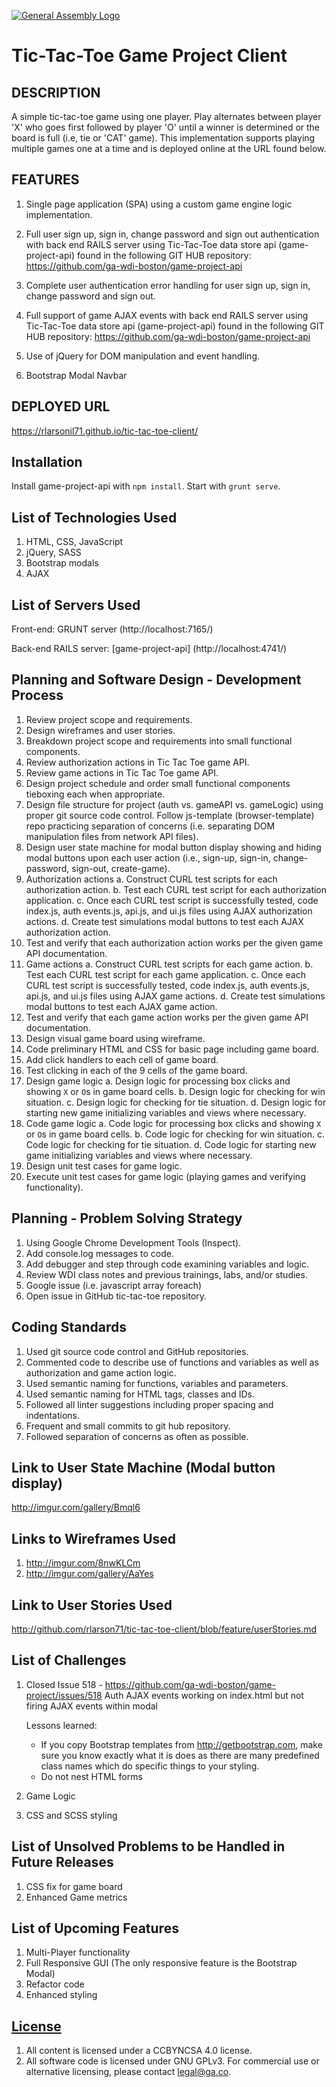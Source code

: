 [![General Assembly Logo](https://camo.githubusercontent.com/1a91b05b8f4d44b5bbfb83abac2b0996d8e26c92/687474703a2f2f692e696d6775722e636f6d2f6b6538555354712e706e67)](https://generalassemb.ly/education/web-development-immersive)

# Tic-Tac-Toe Game Project Client

## DESCRIPTION

A simple tic-tac-toe game using one player.  Play alternates between player 'X'
who goes first followed by player 'O' until a winner is determined or the board
is full (i.e, tie or 'CAT' game).  This implementation supports playing multiple
games one at a time and is deployed online at the URL found below.

## FEATURES

1. Single page application (SPA) using a custom game engine logic implementation.

2. Full user sign up, sign in, change password and sign out authentication
     with back end RAILS server using Tic-Tac-Toe data store api
     (game-project-api) found in the following GIT HUB repository:
        https://github.com/ga-wdi-boston/game-project-api

3.  Complete user authentication error handling for user sign up, sign in,
     change password and sign out.

4.  Full support of game AJAX events with back end RAILS server using
     Tic-Tac-Toe data store api (game-project-api) found in the following
     GIT HUB repository:
        https://github.com/ga-wdi-boston/game-project-api

5.  Use of jQuery for DOM manipulation and event handling.

6.  Bootstrap Modal Navbar


## DEPLOYED URL

https://rlarsonil71.github.io/tic-tac-toe-client/

## Installation

Install game-project-api with `npm install`.
Start with `grunt serve`.

## List of Technologies Used

1.  HTML, CSS, JavaScript
2.  jQuery, SASS
3.  Bootstrap modals
4.  AJAX

## List of Servers Used

Front-end:
  GRUNT server (http://localhost:7165/)

Back-end RAILS server:
  [game-project-api]  (http://localhost:4741/)

## Planning and Software Design - Development Process

1.  Review project scope and requirements.
2.  Design wireframes and user stories.
3.  Breakdown project scope and requirements into small functional components.
4.  Review authorization actions in Tic Tac Toe game API.
5.  Review game actions in Tic Tac Toe game API.
6.  Design project schedule and order small functional components tieboxing each
     when appropriate.
7.  Design file structure for project (auth vs. gameAPI vs. gameLogic) using
     proper git source code control.  Follow js-template (browser-template) repo
     practicing separation of concerns (i.e. separating DOM manipulation files
     from network API files).
8.  Design user state machine for modal button display showing and hiding modal
     buttons upon each user action (i.e., sign-up, sign-in, change-password,
     sign-out, create-game).
9.  Authorization actions
    a.  Construct CURL test scripts for each authorization action.
    b.  Test each CURL test script for each authorization application.
    c.  Once each CURL test script is successfully tested, code index.js, auth
         events.js, api.js, and ui.js files using AJAX authorization actions.
    d.  Create test simulations modal buttons to test each AJAX authorization
         action.
10. Test and verify that each authorization action works per the given game API
     documentation.
11.  Game actions
    a.  Construct CURL test scripts for each game action.
    b.  Test each CURL test script for each game application.
    c.  Once each CURL test script is successfully tested, code index.js, auth
         events.js, api.js, and ui.js files using AJAX game actions.
    d.  Create test simulations modal buttons to test each AJAX game action.
12. Test and verify that each game action works per the given game API
     documentation.
13. Design visual game board using wireframe.
14. Code preliminary HTML and CSS for basic page including game board.
15. Add click handlers to each cell of game board.
16. Test clicking in each of the 9 cells of the game board.
17. Design game logic
    a.  Design logic for processing box clicks and showing `X` or `O`s in game
         board cells.
    b.  Design logic for checking for win situation.
    c.  Design logic for checking for tie situation.
    d.  Design logic for starting new game initializing variables and views where
         necessary.
18. Code game logic
    a.  Code logic for processing box clicks and showing `X` or `O`s in game
         board cells.
    b.  Code logic for checking for win situation.
    c.  Code logic for checking for tie situation.
    d.  Code logic for starting new game initializing variables and views where
        necessary.
19. Design unit test cases for game logic.
20. Execute unit test cases for game logic (playing games and verifying
     functionality).


## Planning - Problem Solving Strategy

1.  Using Google Chrome Development Tools (Inspect).
2.  Add console.log messages to code.
3.  Add debugger and step through code examining variables and logic.
4.  Review WDI class notes and previous trainings, labs, and/or studies.
5.  Google issue (i.e. javascript array foreach)
6.  Open issue in GitHub tic-tac-toe repository.


## Coding Standards

1.  Used git source code control and GitHub repositories.
2.  Commented code to describe use of functions and variables as well as
     authorization and game action logic.
3.  Used semantic naming for functions, variables and parameters.
4.  Used semantic naming for HTML tags, classes and IDs.
5.  Followed all linter suggestions including proper spacing and indentations.
6.  Frequent and small commits to git hub repository.
7.  Followed separation of concerns as often as possible.


## Link to User State Machine (Modal button display)

http://imgur.com/gallery/Bmql6


## Links to Wireframes Used

1.  http://imgur.com/8nwKLCm
2.  http://imgur.com/gallery/AaYes

## Link to User Stories Used

http://github.com/rlarson71/tic-tac-toe-client/blob/feature/userStories.md


## List of Challenges

1.  Closed Issue 518 - https://github.com/ga-wdi-boston/game-project/issues/518
     Auth AJAX events working on index.html but not firing AJAX events within
      modal

    Lessons learned:
     - If you copy Bootstrap templates from http://getbootstrap.com, make sure
        you know exactly what it is does as there are many predefined class names
        which do specific things to your styling.
     - Do not nest HTML forms

2.  Game Logic
3.  CSS and SCSS styling


## List of Unsolved Problems to be Handled in Future Releases

1.  CSS fix for game board
2.  Enhanced Game metrics


## List of Upcoming Features

1.  Multi-Player functionality
2.  Full Responsive GUI (The only responsive feature is the Bootstrap Modal)
3.  Refactor code
4.  Enhanced styling


## [License](LICENSE)

1.  All content is licensed under a CC­BY­NC­SA 4.0 license.
2.  All software code is licensed under GNU GPLv3. For commercial use or
    alternative licensing, please contact legal@ga.co.
